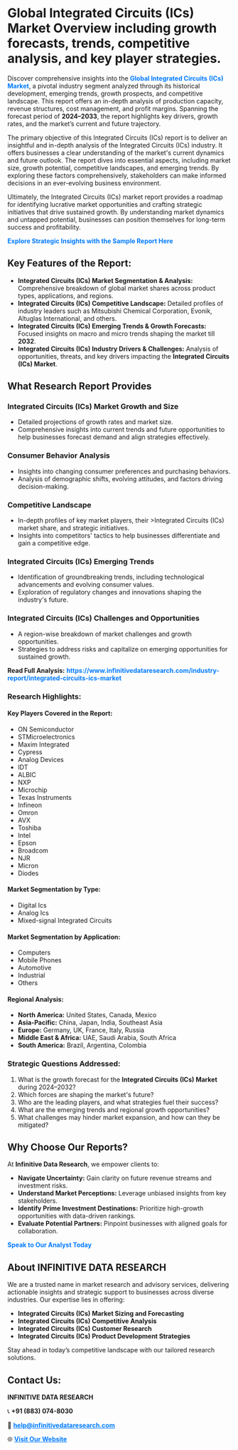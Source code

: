 <h1>Global Integrated Circuits (ICs) Market Overview including growth forecasts, trends, competitive analysis, and key player strategies.</h1>
<p>
Discover comprehensive insights into the 
<a href="https://www.infinitivedataresearch.com/industry-report/integrated-circuits-ics-market" rel="dofollow" style="color: #007BFF; text-decoration: none;"><strong>Global Integrated Circuits (ICs) Market</strong></a>, a pivotal industry segment analyzed through its historical development, emerging trends, growth prospects, and competitive landscape. This report offers an in-depth analysis of production capacity, revenue structures, cost management, and profit margins. Spanning the forecast period of <strong>2024–2033</strong>, the report highlights key drivers, growth rates, and the market’s current and future trajectory.
</p>
<p>
The primary objective of this Integrated Circuits (ICs) report is to deliver an insightful and in-depth analysis of the Integrated Circuits (ICs) industry. It offers businesses a clear understanding of the market's current dynamics and future outlook. The report dives into essential aspects, including market size, growth potential, competitive landscapes, and emerging trends. By exploring these factors comprehensively, stakeholders can make informed decisions in an ever-evolving business environment.
</p>
<p>
Ultimately, the Integrated Circuits (ICs) market report provides a roadmap for identifying lucrative market opportunities and crafting strategic initiatives that drive sustained growth. By understanding market dynamics and untapped potential, businesses can position themselves for long-term success and profitability.
</p>
<p>
<a href="https://www.infinitivedataresearch.com/request-sample/reportId=106397" style="color: #007BFF; text-decoration: none;"><strong>Explore Strategic Insights with the Sample Report Here</strong></a>
</p>

<h2>Key Features of the Report:</h2>
<ul>
<li><strong>Integrated Circuits (ICs) Market Segmentation & Analysis:</strong> Comprehensive breakdown of global market shares across product types, applications, and regions.</li>
<li><strong>Integrated Circuits (ICs) Competitive Landscape:</strong> Detailed profiles of industry leaders such as Mitsubishi Chemical Corporation, Evonik, Altuglas International, and others.</li>
<li><strong>Integrated Circuits (ICs) Emerging Trends & Growth Forecasts:</strong> Focused insights on macro and micro trends shaping the market till <strong>2032</strong>.</li>
<li><strong>Integrated Circuits (ICs) Industry Drivers & Challenges:</strong> Analysis of opportunities, threats, and key drivers impacting the <strong>Integrated Circuits (ICs) Market</strong>.</li>
</ul>

<h2>What Research Report Provides</h2>
<h3>Integrated Circuits (ICs) Market Growth and Size</h3>
<ul>
<li>Detailed projections of growth rates and market size.</li>
<li>Comprehensive insights into current trends and future opportunities to help businesses forecast demand and align strategies effectively.</li>
</ul>

<h3>Consumer Behavior Analysis</h3>
<ul>
<li>Insights into changing consumer preferences and purchasing behaviors.</li>
<li>Analysis of demographic shifts, evolving attitudes, and factors driving decision-making.</li>
</ul>

<h3>Competitive Landscape</h3>
<ul>
<li>In-depth profiles of key market players, their >Integrated Circuits (ICs) market share, and strategic initiatives.</li>
<li>Insights into competitors' tactics to help businesses differentiate and gain a competitive edge.</li>
</ul>

<h3>Integrated Circuits (ICs) Emerging Trends</h3>
<ul>
<li>Identification of groundbreaking trends, including technological advancements and evolving consumer values.</li>
<li>Exploration of regulatory changes and innovations shaping the industry's future.</li>
</ul>

<h3>Integrated Circuits (ICs) Challenges and Opportunities</h3>
<ul>
<li>A region-wise breakdown of market challenges and growth opportunities.</li>
<li>Strategies to address risks and capitalize on emerging opportunities for sustained growth.</li>
</ul>
<p><strong>Read Full Analysis:</strong> <a href="https://www.infinitivedataresearch.com/industry-report/integrated-circuits-ics-market" rel="dofollow" style="color: #007BFF; text-decoration: none;"><strong>https://www.infinitivedataresearch.com/industry-report/integrated-circuits-ics-market</strong></a></p>
<h3>Research Highlights:</h3>
<h4>Key Players Covered in the Report:</h4>
<ul><li>ON Semiconductor</li><li>STMicroelectronics</li><li>Maxim Integrated</li><li>Cypress</li><li>Analog Devices</li><li>IDT</li><li>ALBIC</li><li>NXP</li><li>Microchip</li><li>Texas Instruments</li><li>Infineon</li><li>Omron</li><li>AVX</li><li>Toshiba</li><li>Intel</li><li>Epson</li><li>Broadcom</li><li>NJR</li><li>Micron</li><li>Diodes</li></ul>
<h4>Market Segmentation by Type:</h4>
<ul><li>Digital Ics</li><li>Analog Ics</li><li>Mixed-signal Integrated Circuits</li></ul>
<h4>Market Segmentation by Application:</h4>
<ul><li>Computers</li><li>Mobile Phones</li><li>Automotive</li><li>Industrial</li><li>Others</li></ul>

<h4>Regional Analysis:</h4>
<ul>
<li><strong>North America:</strong> United States, Canada, Mexico</li>
<li><strong>Asia-Pacific:</strong> China, Japan, India, Southeast Asia</li>
<li><strong>Europe:</strong> Germany, UK, France, Italy, Russia</li>
<li><strong>Middle East & Africa:</strong> UAE, Saudi Arabia, South Africa</li>
<li><strong>South America:</strong> Brazil, Argentina, Colombia</li>
</ul>

<h3>Strategic Questions Addressed:</h3>
<ol>
<li>What is the growth forecast for the <strong>Integrated Circuits (ICs) Market</strong> during 2024–2032?</li>
<li>Which forces are shaping the market's future?</li>
<li>Who are the leading players, and what strategies fuel their success?</li>
<li>What are the emerging trends and regional growth opportunities?</li>
<li>What challenges may hinder market expansion, and how can they be mitigated?</li>
</ol>

<h2>Why Choose Our Reports?</h2>
<p>At <strong>Infinitive Data Research</strong>, we empower clients to:</p>
<ul>
<li><strong>Navigate Uncertainty:</strong> Gain clarity on future revenue streams and investment risks.</li>
<li><strong>Understand Market Perceptions:</strong> Leverage unbiased insights from key stakeholders.</li>
<li><strong>Identify Prime Investment Destinations:</strong> Prioritize high-growth opportunities with data-driven rankings.</li>
<li><strong>Evaluate Potential Partners:</strong> Pinpoint businesses with aligned goals for collaboration.</li>
</ul>
<p><a href="https://www.infinitivedataresearch.com/industry-report/integrated-circuits-ics-market" rel="dofollow" style="color: #007BFF; text-decoration: none;"><strong>Speak to Our Analyst Today</strong></a></p>

<h2>About INFINITIVE DATA RESEARCH</h2>
<p>We are a trusted name in market research and advisory services, delivering actionable insights and strategic support to businesses across diverse industries. Our expertise lies in offering:</p>
<ul>
<li><strong>Integrated Circuits (ICs) Market Sizing and Forecasting</strong></li>
<li><strong>Integrated Circuits (ICs) Competitive Analysis</strong></li>
<li><strong>Integrated Circuits (ICs) Customer Research</strong></li>
<li><strong>Integrated Circuits (ICs) Product Development Strategies</strong></li>
</ul>
<p>Stay ahead in today’s competitive landscape with our tailored research solutions.</p>

<h2>Contact Us:</h2>
<p><strong>INFINITIVE DATA RESEARCH</strong></p>
<p>📞 <strong>+91 (883) 074-8030</strong></p>
<p>📧 <strong><a href="mailto:help@infinitivedataresearch.com" style="color: #007BFF;">help@infinitivedataresearch.com</a></strong></p>
<p>🌐 <strong><a href="https://www.infinitivedataresearch.com" rel="dofollow" style="color: #007BFF;">Visit Our Website</a></strong></p>